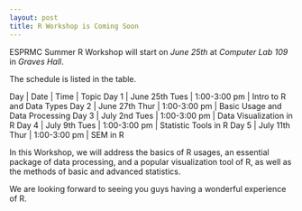```yaml
---
layout: post
title: R Workshop is Coming Soon 
---
```


ESPRMC Summer R Workshop will start on *June 25th* at *Computer Lab 109* in *Graves Hall*.

The schedule is listed in the table.

Day | Date | Time | Topic
Day 1 | June 25th Tues | 1:00-3:00 pm | Intro to R and Data Types
Day 2 | June 27th Thur | 1:00-3:00 pm | Basic Usage and Data Processing
Day 3 | July 2nd Tues | 1:00-3:00 pm | Data Visualization in R
Day 4 | July 9th Tues | 1:00-3:00 pm | Statistic Tools in R
Day 5 | July 11th Thur | 1:00-3:00 pm | SEM in R

In this Workshop, we will address the basics of R usages, an essential package of data processing, and a popular visualization tool of R, as well as the methods of basic and advanced statistics. 

We are looking forward to seeing you guys having a wonderful experience of R.


